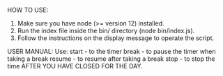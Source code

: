 HOW TO USE:

1. Make sure you have node (>= version 12) installed.
2. Run the index file inside the bin/ directory (node bin/index.js).
3. Follow the instructions on the display message to operate the script.

USER MANUAL:
Use:
  start   - to the timer
  break   - to pause the timer when taking a break
  resume  - to resume after taking a break
  stop    - to stop the time AFTER YOU HAVE CLOSED FOR THE DAY.
